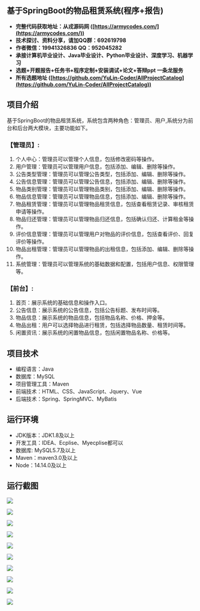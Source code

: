 ## 基于SpringBoot的物品租赁系统(程序+报告)

- <b>完整代码获取地址：从戎源码网 ([https://armycodes.com/](https://armycodes.com/))</b>
- <b>技术探讨、资料分享，请加QQ群：692619798</b> 
- <b>作者微信：19941326836  QQ：952045282</b> 
- <b>承接计算机毕业设计、Java毕业设计、Python毕业设计、深度学习、机器学习</b>
- <b>选题+开题报告+任务书+程序定制+安装调试+论文+答辩ppt 一条龙服务</b>
- <b>所有选题地址 ([https://github.com/YuLin-Coder/AllProjectCatalog](https://github.com/YuLin-Coder/AllProjectCatalog)) </b>

## 项目介绍
基于SpringBoot的物品租赁系统，系统包含两种角色：管理员、用户,系统分为前台和后台两大模块，主要功能如下。

### 【管理员】:
1. 个人中心：管理员可以管理个人信息，包括修改密码等操作。
2. 用户管理：管理员可以管理用户信息，包括添加、编辑、删除等操作。
3. 公告类型管理：管理员可以管理公告类型，包括添加、编辑、删除等操作。
4. 公告信息管理：管理员可以管理公告信息，包括添加、编辑、删除等操作。
5. 物品类别管理：管理员可以管理物品类别，包括添加、编辑、删除等操作。
6. 物品信息管理：管理员可以管理物品信息，包括添加、编辑、删除等操作。
7. 物品租赁管理：管理员可以管理物品租赁信息，包括查看租赁记录、审核租赁申请等操作。
8. 物品归还管理：管理员可以管理物品归还信息，包括确认归还、计算租金等操作。
9. 评价信息管理：管理员可以管理用户对物品的评价信息，包括查看评价、回复评价等操作。
10. 物品出租管理：管理员可以管理物品的出租信息，包括添加、编辑、删除等操作。
11. 系统管理：管理员可以管理系统的基础数据和配置，包括用户信息、权限管理等。

### 【前台】:
1. 首页：展示系统的基础信息和操作入口。
2. 公告信息：展示系统的公告信息，包括公告标题、发布时间等。
3. 物品信息：展示系统的物品信息，包括物品名称、价格、押金等。
4. 物品出租：用户可以选择物品进行租赁，包括选择物品数量、租赁时间等。
5. 闲置资讯：展示系统的闲置物品信息，包括闲置物品名称、价格等。

## 项目技术
- 编程语言：Java
- 数据库：MySQL
- 项目管理工具：Maven
- 前端技术：HTML、CSS、JavaScript、Jquery、Vue
- 后端技术：Spring、SpringMVC、MyBatis

## 运行环境
- JDK版本：JDK1.8及以上
- 开发工具：IDEA、Ecplise、Myecplise都可以
- 数据库: MySQL5.7及以上
- Maven：maven3.0及以上
- Node：14.14.0及以上

## 运行截图
![](screenshot/1.png)

![](screenshot/2.png)

![](screenshot/3.png)

![](screenshot/4.png)

![](screenshot/5.png)

![](screenshot/6.png)

![](screenshot/7.png)

![](screenshot/8.png)

![](screenshot/9.png)

![](screenshot/10.png)
